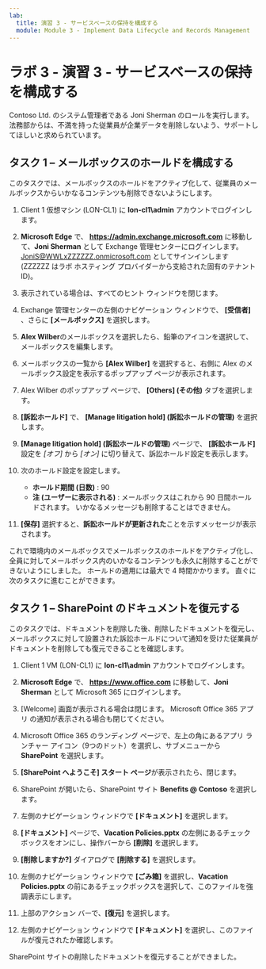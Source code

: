 ```yaml
---
lab:
  title: 演習 3 - サービスベースの保持を構成する
  module: Module 3 - Implement Data Lifecycle and Records Management
---
```


# ラボ 3 - 演習 3 - サービスベースの保持を構成する

Contoso Ltd. のシステム管理者である Joni Sherman のロールを実行します。法務部からは、不満を持った従業員が企業データを削除しないよう、サポートしてほしいと求められています。

## タスク 1 – メールボックスのホールドを構成する

このタスクでは、メールボックスのホールドをアクティブ化して、従業員のメールボックスからいかなるコンテンツも削除できないようにします。

1. Client 1 仮想マシン (LON-CL1) に **lon-cl1\admin** アカウントでログインします。

1. **Microsoft Edge** で、 **https://admin.exchange.microsoft.com** に移動して、**Joni Sherman** として Exchange 管理センターにログインします。 JoniS@WWLxZZZZZZ.onmicrosoft.com としてサインインします (ZZZZZZ はラボ ホスティング プロバイダーから支給された固有のテナント ID)。

1. 表示されている場合は、すべてのヒント ウィンドウを閉じます。

1. Exchange 管理センターの左側のナビゲーション ウィンドウで、 **[受信者]** 、さらに **[メールボックス]** を選択します。

1. **Alex Wilber**のメールボックスを選択したら、鉛筆のアイコンを選択して、メールボックスを編集します。

1. メールボックスの一覧から **[Alex Wilber]** を選択すると、右側に Alex のメールボックス設定を表示するポップアップ ページが表示されます。

1. Alex Wilber のポップアップ ページで、 **[Others] (その他)** タブを選択します。

1. **[訴訟ホールド]** で、 **[Manage litigation hold] (訴訟ホールドの管理)** を選択します。

1. **[Manage litigation hold] (訴訟ホールドの管理)** ページで、 **[訴訟ホールド]** 設定を _[オフ]_ から _[オン]_ に切り替えて、訴訟ホールド設定を表示します。

1. 次のホールド設定を設定します。

    - **ホールド期間 (日数)** : 90
    - **注 (ユーザーに表示される)** : メールボックスはこれから 90 日間ホールドされます。 いかなるメッセージも削除することはできません。

1. **[保存]** 選択すると、**訴訟ホールドが更新された**ことを示すメッセージが表示されます。

これで環境内のメールボックスでメールボックスのホールドをアクティブ化し、全員に対してメールボックス内のいかなるコンテンツも永久に削除することができないようにしました。 ホールドの適用には最大で 4 時間かかります。  直ぐに次のタスクに進むことができます。

## タスク 1 – SharePoint のドキュメントを復元する

このタスクでは、ドキュメントを削除した後、削除したドキュメントを復元し、メールボックスに対して設置された訴訟ホールドについて通知を受けた従業員がドキュメントを削除しても復元できることを確認します。

1. Client 1 VM (LON-CL1) に **lon-cl1\admin** アカウントでログインします。

1. **Microsoft Edge** で、 **https://www.office.com** に移動して、**Joni Sherman** として Microsoft 365 にログインします。

1. [Welcome] 画面が表示される場合は閉じます。 Microsoft Office 365 アプリ の通知が表示される場合も閉じてください。

1. Microsoft Office 365 のランディング ページで、左上の角にあるアプリ ランチャー アイコン（9つのドット）を選択し、サブメニューから **SharePoint** を選択します。

1. **[SharePoint へようこそ] スタート ページ**が表示されたら、閉じます。

1. SharePoint が開いたら、SharePoint サイト **Benefits @ Contoso** を選択します。

1. 左側のナビゲーション ウィンドウで **[ドキュメント]** を選択します。

1. **[ドキュメント]** ページで、**Vacation Policies.pptx** の左側にあるチェック ボックスをオンにし、操作バーから **[削除]** を選択します。

1. **[削除しますか?]** ダイアログで **[削除する]** を選択します。

1. 左側のナビゲーション ウィンドウで **[ごみ箱]** を選択し、**Vacation Policies.pptx** の前にあるチェックボックスを選択して、このファイルを強調表示にします。

1. 上部のアクション バーで、**[復元]** を選択します。

1. 左側のナビゲーション ウィンドウで **[ドキュメント]** を選択し、このファイルが復元されたか確認します。

SharePoint サイトの削除したドキュメントを復元することができました。

